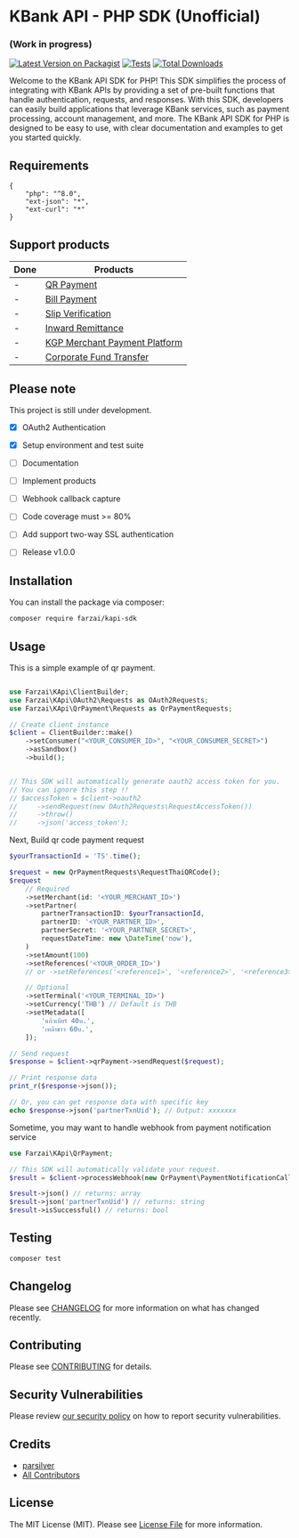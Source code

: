 # KBank API - PHP SDK (Unofficial)
### (Work in progress)

[![Latest Version on Packagist](https://img.shields.io/packagist/v/farzai/kapi-sdk.svg?style=flat-square)](https://packagist.org/packages/farzai/kapi-sdk)
[![Tests](https://img.shields.io/github/actions/workflow/status/farzai/kbank-kapi-php/run-tests.yml?branch=main&label=tests&style=flat-square)](https://github.com/farzai/kapi-sdk/actions/workflows/run-tests.yml)
[![Total Downloads](https://img.shields.io/packagist/dt/farzai/kapi-sdk.svg?style=flat-square)](https://packagist.org/packages/farzai/kapi-sdk)

Welcome to the KBank API SDK for PHP! This SDK simplifies the process of integrating with KBank APIs by providing a set of pre-built functions that handle authentication, requests, and responses. With this SDK, developers can easily build applications that leverage KBank services, such as payment processing, account management, and more. The KBank API SDK for PHP is designed to be easy to use, with clear documentation and examples to get you started quickly.


## Requirements
```
{
    "php": "^8.0",
    "ext-json": "*",
    "ext-curl": "*"
}
```

## Support products

| Done | Products                   | 
| --- |-----------------------------------|
|  -  | [QR Payment](https://apiportal.kasikornbank.com/product/public/All/QR%20Payment/Introduction/GETTING%20STARTED) | 
|  -  | [Bill Payment](https://apiportal.kasikornbank.com/product/public/All/Bill%20Payment/Introduction/GETTING%20STARTED) | 
|  -  | [Slip Verification](https://apiportal.kasikornbank.com/product/public/All/Slip%20Verification/Introduction/Getting%20Started) | 
|  -  | [Inward Remittance](https://apiportal.kasikornbank.com/product/public/All/Inward%20Remittance/Introduction/GETTING%20STARTED) | 
|  -  | [KGP Merchant Payment Platform](https://apiportal.kasikornbank.com/product/public/All/KGP%20Merchant%20Payment%20Platform/Introduction/Getting%20Started) | 
|  -  | [Corporate Fund Transfer](https://apiportal.kasikornbank.com/product/public/All/Corporate%20%20Fund%20Transfer/Introduction/Getting%20Started) |



## Please note
This project is still under development.
- [x] OAuth2 Authentication
- [x] Setup environment and test suite
- [ ] Documentation
- [ ] Implement products
- [ ] Webhook callback capture
- [ ] Code coverage must >= 80%
- [ ] Add support two-way SSL authentication
- [ ] Release v1.0.0


## Installation

You can install the package via composer:

```bash
composer require farzai/kapi-sdk
```

## Usage

This is a simple example of qr payment.
```php

use Farzai\KApi\ClientBuilder;
use Farzai\KApi\OAuth2\Requests as OAuth2Requests;
use Farzai\KApi\QrPayment\Requests as QrPaymentRequests;

// Create client instance
$client = ClientBuilder::make()
    ->setConsumer("<YOUR_CONSUMER_ID>", "<YOUR_CONSUMER_SECRET>")
    ->asSandbox()
    ->build();


// This SDK will automatically generate oauth2 access token for you.
// You can ignore this step !!
// $accessToken = $client->oauth2
//     ->sendRequest(new OAuth2Requests\RequestAccessToken())
//     ->throw()
//     ->json('access_token');
```

Next, Build qr code payment request
```php
$yourTransactionId = 'TS'.time();

$request = new QrPaymentRequests\RequestThaiQRCode();
$request
    // Required
    ->setMerchant(id: '<YOUR_MERCHANT_ID>')
    ->setPartner(
        partnerTransactionID: $yourTransactionId,
        partnerID: '<YOUR_PARTNER_ID>',
        partnerSecret: '<YOUR_PARTNER_SECRET>',
        requestDateTime: new \DateTime('now'),
    )
    ->setAmount(100)
    ->setReferences('<YOUR_ORDER_ID>')
    // or ->setReferences('<reference1>', '<reference2>', '<reference3>', '<reference4>')

    // Optional
    ->setTerminal('<YOUR_TERMINAL_ID>')
    ->setCurrency('THB') // Default is THB
    ->setMetadata([
        'แก้วเบียร์ 40บ.',
        'เหล้าขาว 60บ.',
    ]);

// Send request
$response = $client->qrPayment->sendRequest($request);

// Print response data
print_r($response->json());

// Or, you can get response data with specific key
echo $response->json('partnerTxnUid'); // Output: xxxxxxx

```

Sometime, you may want to handle webhook from payment notification service
```php
use Farzai\KApi\QrPayment;

// This SDK will automatically validate your request.
$result = $client->processWebhook(new QrPayment\PaymentNotificationCallback);

$result->json() // returns: array
$result->json('partnerTxnUid') // returns: string
$result->isSuccessful() // returns: bool
```


## Testing

```bash
composer test
```

## Changelog

Please see [CHANGELOG](CHANGELOG.md) for more information on what has changed recently.

## Contributing

Please see [CONTRIBUTING](https://github.com/spatie/.github/blob/main/CONTRIBUTING.md) for details.

## Security Vulnerabilities

Please review [our security policy](../../security/policy) on how to report security vulnerabilities.

## Credits

- [parsilver](https://github.com/parsilver)
- [All Contributors](../../contributors)

## License

The MIT License (MIT). Please see [License File](LICENSE.md) for more information.
